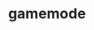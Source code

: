 ---
title: gamemode
api:
  file: scyted-tv-api.json
  operationId: get_simplynetworkscoreboardsgamemode{username}
deprecated: false
hidden: false
link:
  new_tab: false
metadata:
  robots: index
---